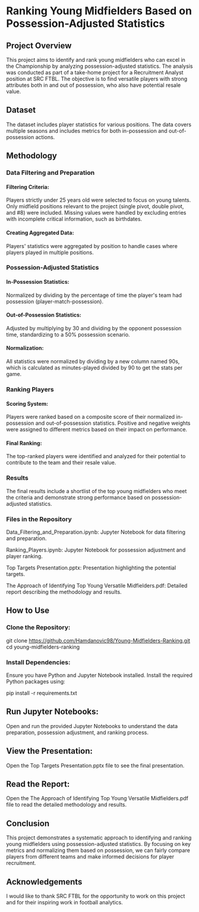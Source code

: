 # Ranking Young Midfielders Based on Possession-Adjusted Statistics
## Project Overview
This project aims to identify and rank young midfielders who can excel in the Championship by analyzing possession-adjusted statistics. The analysis was conducted as part of a take-home project for a Recruitment Analyst position at SRC FTBL. The objective is to find versatile players with strong attributes both in and out of possession, who also have potential resale value.

## Dataset
The dataset includes player statistics for various positions. The data covers multiple seasons and includes metrics for both in-possession and out-of-possession actions.

## Methodology
### Data Filtering and Preparation
#### Filtering Criteria:

Players strictly under 25 years old were selected to focus on young talents.
Only midfield positions relevant to the project (single pivot, double pivot, and #8) were included.
Missing values were handled by excluding entries with incomplete critical information, such as birthdates.
#### Creating Aggregated Data:

Players' statistics were aggregated by position to handle cases where players played in multiple positions.
### Possession-Adjusted Statistics
#### In-Possession Statistics:

Normalized by dividing by the percentage of time the player's team had possession (player-match-possession).
#### Out-of-Possession Statistics:

Adjusted by multiplying by 30 and dividing by the opponent possession time, standardizing to a 50% possession scenario.
#### Normalization:

All statistics were normalized by dividing by a new column named 90s, which is calculated as minutes-played divided by 90 to get the stats per game.
### Ranking Players
#### Scoring System:

Players were ranked based on a composite score of their normalized in-possession and out-of-possession statistics.
Positive and negative weights were assigned to different metrics based on their impact on performance.
#### Final Ranking:

The top-ranked players were identified and analyzed for their potential to contribute to the team and their resale value.
### Results
The final results include a shortlist of the top young midfielders who meet the criteria and demonstrate strong performance based on possession-adjusted statistics.

### Files in the Repository
Data_Filtering_and_Preparation.ipynb: Jupyter Notebook for data filtering and preparation.

Ranking_Players.ipynb: Jupyter Notebook for possession adjustment and player ranking.

Top Targets Presentation.pptx: Presentation highlighting the potential targets.

The Approach of Identifying Top Young Versatile Midfielders.pdf: Detailed report describing the methodology and results.
## How to Use
### Clone the Repository:

git clone https://github.com/Hamdanovic98/Young-Midfielders-Ranking.git
cd young-midfielders-ranking

### Install Dependencies:
Ensure you have Python and Jupyter Notebook installed.
Install the required Python packages using:

pip install -r requirements.txt

## Run Jupyter Notebooks:
Open and run the provided Jupyter Notebooks to understand the data preparation, possession adjustment, and ranking process.

## View the Presentation:
Open the Top Targets Presentation.pptx file to see the final presentation.

## Read the Report:
Open the The Approach of Identifying Top Young Versatile Midfielders.pdf file to read the detailed methodology and results.

## Conclusion
This project demonstrates a systematic approach to identifying and ranking young midfielders using possession-adjusted statistics. By focusing on key metrics and normalizing them based on possession, we can fairly compare players from different teams and make informed decisions for player recruitment.

## Acknowledgements
I would like to thank SRC FTBL for the opportunity to work on this project and for their inspiring work in football analytics.
